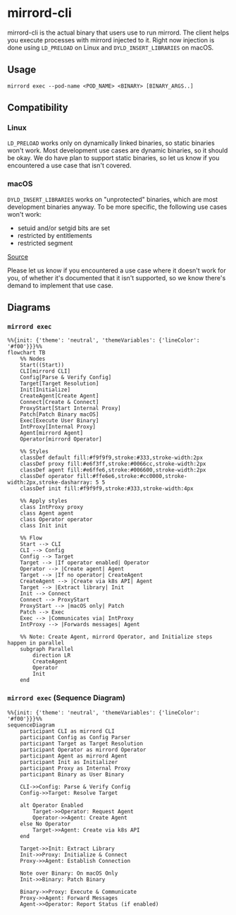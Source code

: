 # mirrord-cli
mirrord-cli is the actual binary that users use to run mirrord. The client helps you execute processes with mirrord injected to it.
Right now injection is done using `LD_PRELOAD` on Linux and `DYLD_INSERT_LIBRARIES` on macOS.

## Usage
`mirrord exec --pod-name <POD_NAME> <BINARY> [BINARY_ARGS..]`

## Compatibility
### Linux
`LD_PRELOAD` works only on dynamically linked binaries, so static binaries won't work. Most development use cases are dynamic binaries, so it should be okay.
We do have plan to support static binaries, so let us know if you encountered a use case that isn't covered.

### macOS
`DYLD_INSERT_LIBRARIES` works on "unprotected" binaries, which are most development binaries anyway. To be more specific, the following use cases won't work:

* setuid and/or setgid bits are set
* restricted by entitlements
* restricted segment

[Source](https://theevilbit.github.io/posts/dyld_insert_libraries_dylib_injection_in_macos_osx_deep_dive/)

Please let us know if you encountered a use case where it doesn't work for you, of whether it's documented that it isn't supported, so we know there's demand to implement that use case.

## Diagrams

### `mirrord exec`

```mermaid
%%{init: {'theme': 'neutral', 'themeVariables': {'lineColor': '#f00'}}}%%
flowchart TB
    %% Nodes
    Start((Start))
    CLI[mirrord CLI]
    Config[Parse & Verify Config]
    Target[Target Resolution]
    Init[Initialize]
    CreateAgent[Create Agent]
    Connect[Create & Connect]
    ProxyStart[Start Internal Proxy]
    Patch[Patch Binary macOS]
    Exec[Execute User Binary]
    IntProxy[Internal Proxy]
    Agent[mirrord Agent]
    Operator[mirrord Operator]

    %% Styles
    classDef default fill:#f9f9f9,stroke:#333,stroke-width:2px
    classDef proxy fill:#e6f3ff,stroke:#0066cc,stroke-width:2px
    classDef agent fill:#e6ffe6,stroke:#006600,stroke-width:2px
    classDef operator fill:#ffe6e6,stroke:#cc0000,stroke-width:2px,stroke-dasharray: 5 5
    classDef init fill:#f9f9f9,stroke:#333,stroke-width:4px

    %% Apply styles
    class IntProxy proxy
    class Agent agent
    class Operator operator
    class Init init

    %% Flow
    Start --> CLI
    CLI --> Config
    Config --> Target
    Target --> |If operator enabled| Operator
    Operator --> |Create agent| Agent
    Target --> |If no operator| CreateAgent
    CreateAgent --> |Create via k8s API| Agent
    Target --> |Extract library| Init
    Init --> Connect
    Connect --> ProxyStart
    ProxyStart --> |macOS only| Patch
    Patch --> Exec
    Exec --> |Communicates via| IntProxy
    IntProxy --> |Forwards messages| Agent

    %% Note: Create Agent, mirrord Operator, and Initialize steps happen in parallel
    subgraph Parallel
        direction LR
        CreateAgent
        Operator
        Init
    end
```

### `mirrord exec` (Sequence Diagram)

```mermaid
%%{init: {'theme': 'neutral', 'themeVariables': {'lineColor': '#f00'}}}%%
sequenceDiagram
    participant CLI as mirrord CLI
    participant Config as Config Parser
    participant Target as Target Resolution
    participant Operator as mirrord Operator
    participant Agent as mirrord Agent
    participant Init as Initializer
    participant Proxy as Internal Proxy
    participant Binary as User Binary

    CLI->>Config: Parse & Verify Config
    Config->>Target: Resolve Target

    alt Operator Enabled
        Target->>Operator: Request Agent
        Operator->>Agent: Create Agent
    else No Operator
        Target->>Agent: Create via k8s API
    end

    Target->>Init: Extract Library
    Init->>Proxy: Initialize & Connect
    Proxy->>Agent: Establish Connection

    Note over Binary: On macOS Only
    Init->>Binary: Patch Binary

    Binary->>Proxy: Execute & Communicate
    Proxy->>Agent: Forward Messages
    Agent->>Operator: Report Status (if enabled)
```

